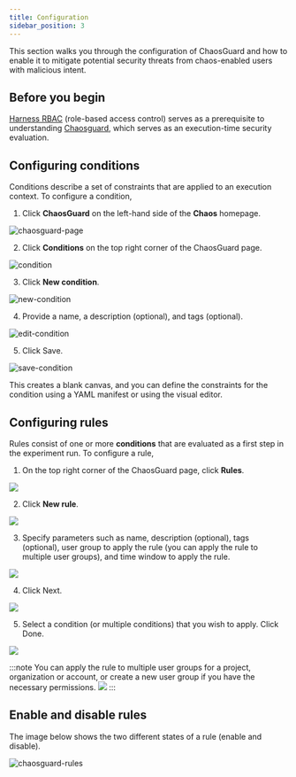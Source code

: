 ```yaml
---
title: Configuration
sidebar_position: 3
---
```

This section walks you through the configuration of ChaosGuard and how to enable it to mitigate potential security threats from chaos-enabled users with malicious intent.

## Before you begin

[Harness RBAC](./introduction-to-chaosguard) (role-based access control) serves as a prerequisite to understanding [Chaosguard](./chaosguard-concepts), which serves as an execution-time security evaluation. 

## Configuring conditions
Conditions describe a set of constraints that are applied to an execution context. To configure a condition,

1. Click **ChaosGuard** on the left-hand side of the **Chaos** homepage.

![chaosguard-page](./static/configure-chaosguard/chaosguard-page.png)

2. Click **Conditions** on the top right corner of the ChaosGuard page. 

![condition](./static/configure-chaosguard/new-condition-chaosguard.png)

3. Click **New condition**.

![new-condition](./static/configure-chaosguard/new-condition.png)

4. Provide a name, a description (optional), and tags (optional).

![edit-condition](./static/configure-chaosguard/edit-condition.png)

5. Click Save.

![save-condition](./static/configure-chaosguard/save-condition.png)

This creates a blank canvas, and you can define the constraints for the condition using a YAML manifest or using the visual editor. 

## Configuring rules

Rules consist of one or more **conditions** that are evaluated as a first step in the experiment run. To configure a rule,

1. On the top right corner of the ChaosGuard page, click **Rules**.

![](./static/configure-chaosguard/new-rule-select.png)

2. Click **New rule**.

![](./static/configure-chaosguard/new-rule.png)

3. Specify parameters such as name, description (optional), tags (optional), user group to apply the rule (you can apply the rule to multiple user groups), and time window to apply the rule.

![](./static/configure-chaosguard/add-params-rule.png)

4. Click Next.

![](./static/configure-chaosguard/click-next.png)

5. Select a condition (or multiple conditions) that you wish to apply. Click Done.

![](./static/configure-chaosguard/select-condition.png)

:::note
You can apply the rule to multiple user groups for a project, organization or account, or create a new user group if you have the necessary permissions.
![](./static/configure-chaosguard/select-multiple-user-groups.png)
:::

## Enable and disable rules

The image below shows the two different states of a rule (enable and disable).

![chaosguard-rules](./static/configure-chaosguard/chaosguard-rules.png)
